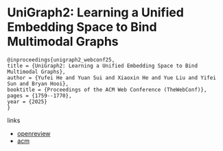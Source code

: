 # UniGraph2: Learning a Unified Embedding Space to Bind Multimodal Graphs

```
@inproceedings{unigraph2_webconf25,
title = {UniGraph2: Learning a Unified Embedding Space to Bind Multimodal Graphs},
author = {Yufei He and Yuan Sui and Xiaoxin He and Yue Liu and Yifei Sun and Bryan Hooi},
booktitle = {Proceedings of the ACM Web Conference (TheWebConf)},
pages = {1759--1770},
year = {2025}
}
```

links
- [openreview](https://openreview.net/forum?id=lEQEKUpXt6)
- [acm](https://dl.acm.org/doi/10.1145/3696410.3714818)
